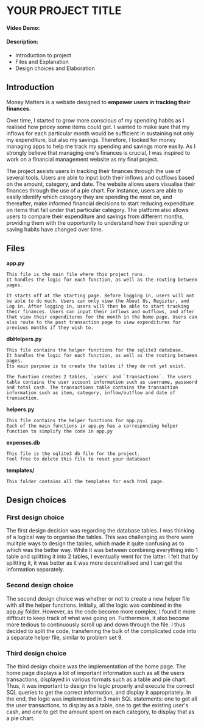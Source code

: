 # YOUR PROJECT TITLE
#### Video Demo:  <URL HERE>
#### Description:

- Introduction to project
- Files and Explanation
- Design choices and Elaboration

## Introduction
Money Matters is a website designed to **empower users in tracking their finances**.

Over time, I started to grow more conscious of my spending habits as I realised how pricey some items could get. I wanted to make sure that my inflows for each particular month would be sufficient in sustaining not only my expenditure, but also my savings. Therefore, I looked for money managing apps to help me track my spending and savings more easily. As I strongly believe that managing one's finances is crucial, I was inspired to work on a financial management website as my final project.

The project assists users in tracking their finances through the use of several tools. Users are able to input both their inflows and outflows based on the amount, category, and date. The website allows users visualise their finances through the use of a pie chart. For instance, users are able to easily identify which category they are spending the most on, and thereafter, make informed financial decisions to start reducing expenditure on items that fall under that particular category. The platform also allows users to compare their expenditure and savings from different months, providing them with the opportunity to understand how their spending or saving habits have changed over time.

## Files
**app.py**
```
This file is the main file where this project runs.
It handles the logic for each function, as well as the routing between pages.

It starts off at the starting page. Before logging in, users will not be able to do much. Users can only view the About Us, Register, and Log in. After logging in, users will then be able to start tracking their finances. Users can input their inflows and outflows, and after that view their expenditures for the month in the home page. Users can also route to the past transaction page to view expenditures for previous months if they wish to.
```
**dbHelpers.py**
```
This file contains the helper functions for the sqlite3 database.
It handles the logic for each function, as well as the routing between pages.
Its main purpose is to create the tables if they do not yet exist.

The function creates 2 tables, `users` and `transactions`. The users table contains the user account information such as username, password and total cash. The transactions table contains the transaction information such as item, category, inflow/outflow and date of transaction.
```
**helpers.py**
```
This file contains the helper functions for app.py.
Each of the main functions in app.py has a corresponding helper function to simplify the code in app.py
```
**expenses.db**
```
This file is the sqlite3 db file for the project.
Feel free to delete this file to reset your database!
```
**templates/**
```
This folder contains all the templates for each html page.
```
## Design choices
### First design choice
The first design decision was regarding the database tables. I was thinking of a
logical way to organise the tables. This was challenging as there were mulitple ways to
design the tables, which made it quite confusing as to which was the better way. While it
was between combining everything into 1 table and splitting it into 2 tables, I eventually went for the latter. I felt that by splitting it, it was better as it was more decentralised and I can get the information separately.
### Second design choice
The second design choice was whether or not to create a new helper file with all the helper
functions. Initially, all the logic was combined in the app.py folder. However, as the code
become more complex, I found it more difficult to keep track of what was going on. Furthermore,
it also become more tedious to continuously scroll up and down through the file. I thus decided
to split the code, transferring the bulk of the complicated code into a separate helper file,
similar to problem set 9.
### Third design choice
The third design choice was the implementation of the home page. The home page displays a lot of important information such as all the users transactions, displayed in various formats such as a table and pie chart. Thus, it was important to design the logic properly and execute the correct SQL queries to get the correct information, and display it appropriately. In the end, the logic was implemented in 3 main SQL statements: one to get all the user transactions, to display as a table, one to get the existing user's cash, and one to get the amount spent on each category, to display that as a pie chart.


